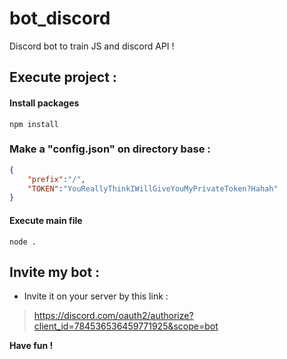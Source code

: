 # bot_discord
Discord bot to train JS and discord API !

## Execute project :
#### Install packages
    npm install

### Make a "config.json" on directory base :
```json
{
    "prefix":"/",
    "TOKEN":"YouReallyThinkIWillGiveYouMyPrivateToken?Hahah"
}
```
#### Execute main file
    node .
    
## Invite my bot : 
- Invite it on your server by this link : 
>https://discord.com/oauth2/authorize?client_id=784536536459771925&scope=bot

**Have fun !**
